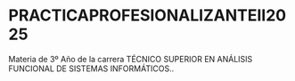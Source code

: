 # PRACTICAPROFESIONALIZANTEII2025
Materia de 3º Año de la carrera TÉCNICO SUPERIOR EN ANÁLISIS FUNCIONAL DE SISTEMAS INFORMÁTICOS..
